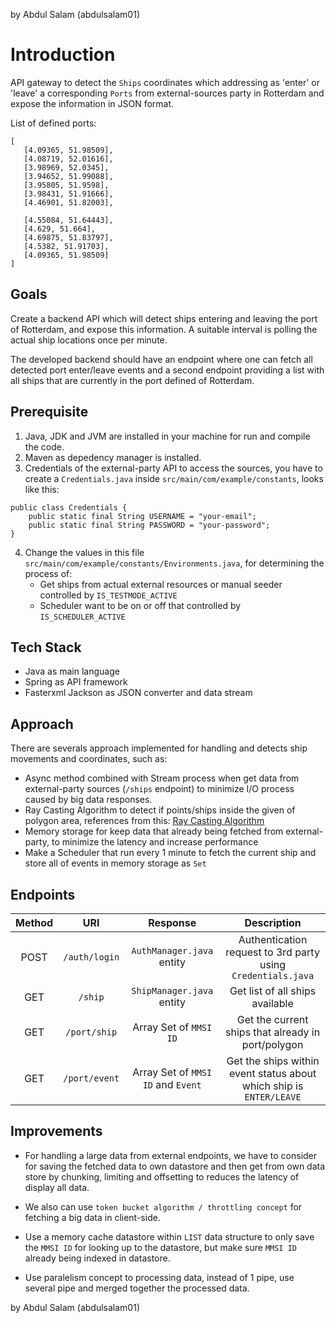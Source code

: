 by Abdul Salam (abdulsalam01)

# Introduction

API gateway to detect the `Ships` coordinates which addressing as 'enter' or 'leave' a corresponding `Ports` from external-sources party in Rotterdam and expose the information in JSON format.

List of defined ports:
```
[
   [4.09365, 51.98509],
   [4.08719, 52.01616],
   [3.98969, 52.0345],
   [3.94652, 51.99088],
   [3.95805, 51.9598],
   [3.98431, 51.91666],
   [4.46901, 51.82003],

   [4.55084, 51.64443],
   [4.629, 51.664],
   [4.69875, 51.83797],
   [4.5382, 51.91703],
   [4.09365, 51.98509]
]
```

## Goals

Create a backend API which will detect ships entering and leaving the port of Rotterdam, and expose this information. A suitable interval is polling the actual ship locations once per minute.

The developed backend should have an endpoint where one can fetch all detected port enter/leave events and a second endpoint providing a list with all ships that are currently in the port defined of Rotterdam.

## Prerequisite

1. Java, JDK and JVM are installed in your machine for run and compile the code.
2. Maven as depedency manager is installed.
3. Credentials of the external-party API to access the sources, you have to create a `Credentials.java` inside `src/main/com/example/constants`, looks like this:

```
public class Credentials {
    public static final String USERNAME = "your-email";
    public static final String PASSWORD = "your-password";
}
```

4. Change the values in this file `src/main/com/example/constants/Environments.java`, for determining the process of:
   - Get ships from actual external resources or manual seeder controlled by `IS_TESTMODE_ACTIVE`
   - Scheduler want to be on or off that controlled by `IS_SCHEDULER_ACTIVE`

## Tech Stack
- Java as main language
- Spring as API framework
- Fasterxml Jackson as JSON converter and data stream

## Approach
There are severals approach implemented for handling and detects ship movements and coordinates, such as:
- Async method combined with Stream process when get data from external-party sources (`/ships` endpoint) to minimize I/O process caused by big data responses.
- Ray Casting Algorithm to detect if points/ships inside the given of polygon area, references from this: [Ray Casting Algorithm](https://medium.com/@girishajmera/exploring-algorithms-to-determine-points-inside-or-outside-a-polygon-038952946f87)
- Memory storage for keep data that already being fetched from external-party, to minimize the latency and increase performance
- Make a Scheduler that run every 1 minute to fetch the current ship and store all of events in memory storage as `Set`

## Endpoints
| Method | URI           | Response | Description | 
| :---:  | :---:         | :---:    | :---:       |
| POST   | `/auth/login` | `AuthManager.java` entity | Authentication request to 3rd party using `Credentials.java` |
| GET    | `/ship`       | `ShipManager.java` entity | Get list of all ships available |
| GET    | `/port/ship`  | Array Set of `MMSI ID` | Get the current ships that already in port/polygon |
| GET    | `/port/event` | Array Set of `MMSI ID` and `Event` | Get the ships within event status about which ship is `ENTER/LEAVE` |

## Improvements
- For handling a large data from external endpoints, we have to consider for saving the fetched data to own datastore and then get from own data store by chunking, limiting and offsetting to reduces the latency of display all data.

- We also can use `token bucket algorithm / throttling concept` for fetching a big data in client-side.

- Use a memory cache datastore within `LIST` data structure to only save the `MMSI ID` for looking up to the datastore, but make sure `MMSI ID` already being indexed in datastore.

- Use paralelism concept to processing data, instead of 1 pipe, use several pipe and merged together the processed data.

by Abdul Salam (abdulsalam01)
